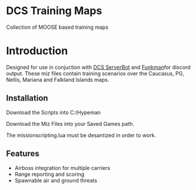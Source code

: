 # DCS Training Maps
Collection of MOOSE based training maps

# Introduction
Designed for use in conjuction with [DCS ServerBot](https://github.com/Special-K-s-Flightsim-Bots/DCSServerBot) and [Funkman](https://github.com/funkyfranky/FunkMan)for discord output.  These miz files contain training scenarios over the Caucasus, PG, Nellis, Mariana and Falkland Islands maps.

## Installation
Download the Scripts into C:/Hypeman

Download the Miz Files into your Saved Games path.

The missionscripting.lua must be desantized in order to work.

## Features
 - Airboss integration for multiple carriers
 - Range reporting and scoring
 - Spawnable air and ground threats
